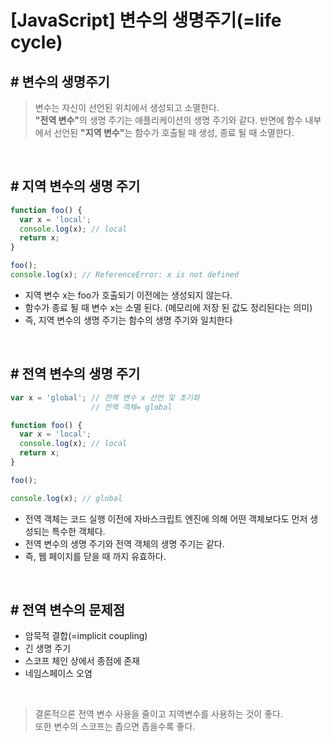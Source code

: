 # [JavaScript] 변수의 생명주기(=life cycle)

## # 변수의 생명주기

> 변수는 자신이 선언된 위치에서 생성되고 소멸한다.<br> <strong>"전역 변수"</strong>의 생명 주기는 애플리케이션의 생명 주기와 같다. 반면에 함수 내부에서 선언된 <strong>"지역 변수"</strong>는 함수가 호출될 때 생성, 종료 될 때 소멸한다.

<br>

## # 지역 변수의 생명 주기
```javascript
function foo() {
  var x = 'local';
  console.log(x); // local
  return x;
}

foo();
console.log(x); // ReferenceError: x is not defined
```
- 지역 변수 x는 foo가 호출되기 이전에는 생성되지 않는다.
- 함수가 종료 될 때 변수 x는 소멸 된다. (메모리에 저장 된 값도 정리된다는 의미)
- 즉, 지역 변수의 생명 주기는 함수의 생명 주기와 일치한다

<br>

## # 전역 변수의  생명 주기
```javascript
var x = 'global'; // 전역 변수 x 선언 및 초기화 
                  // 전역 객체= global

function foo() {
  var x = 'local';
  console.log(x); // local
  return x;
}

foo();

console.log(x); // global
```
- 전역 객체는 코드 실행 이전에 자바스크립트 엔진에 의해 어떤 객체보다도 먼저 생성되는 특수한 객체다.
- 전역 변수의 생명 주기와 전역 객체의 생명 주기는 같다.
- 즉, 웹 페이지를 닫을 때 까지 유효하다.

<br>

## # 전역 변수의 문제점
- 암묵적 결합(=implicit coupling)
- 긴 생명 주기
- 스코프 체인 상에서 종점에 존재
- 네임스페이스 오염

<br>

> 결론적으론 전역 변수 사용을 줄이고 지역변수를 사용하는 것이 좋다.<br> 
또한 변수의 스코프는 좁으면 좁을수록 좋다.

